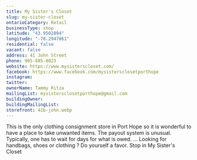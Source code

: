 ```yaml
---
title: My Sister's Closet
slug: my-sister-closet
ontarioCategory: Retail
businessType: shop
latitude: "43.9502894"
longitude: "-78.2947861"
residential: false
vacant: false
address: 41 John Street
phone: 905-885-8823
website: https://www.mysisterscloset.com/
facebook: https://www.facebook.com/mysistersclosetporthope
instagram:
twitter:
ownerName: Tammy Ritza
mailingList: mysistersclosetporthope@gmail.com
buildingOwner:
buildingMailingList:
storefront: 41b-john.webp
---
```

This is the only clothing consignment store in Port Hope so it is wonderful to have a place to take unwanted items. The
payout system is unusual. Typically, one has to wait for days for what is owed. ... Looking for handbags, shoes or
clothing ? Do yourself a favor. Stop in My Sister's Closet
